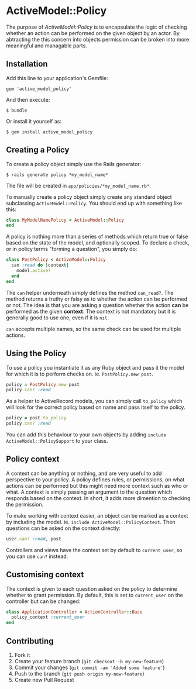 # ActiveModel::Policy

The purpose of *ActiveModel::Policy* is to encapsulate the logic of checking whether an action can be performed on the given object by an actor. By abtracting the this concern into objects permission can be broken into more meaningful and managable parts.

## Installation

Add this line to your application's Gemfile:

    gem 'active_model_policy'

And then execute:

    $ bundle

Or install it yourself as:

    $ gem install active_model_policy

## Creating a Policy

To create a policy object simply use the Rails generator:

    $ rails generate policy *my_model_name*

The file will be created in `app/policies/*my_model_name.rb*`.

To manually create a policy object simply create any standard object subclassing `ActiveModel::Policy`. You should end up with something like this:

```ruby
class MyModelNamePolicy < ActiveModel::Policy
end
```

A policy is nothing more than a series of methods which return true or false based on the state of the model, and optionally scoped. To declare a check, or in policy terms "forming a question", you simply do:

```ruby
class PostPolicy < ActiveModel::Policy
  can :read do |context|
    model.active?
  end
end
```

The `can` helper underneath simply defines the method `can_read?`. The method returns a truthy or falsy as to whether the action can be performed or not. The idea is that you are asking a question whether the action **can** be performed as the given **context**. The context is not mandatory but it is generally good to use one, even if it is `nil`.

`can` accepts multiple names, so the same check can be used for multiple actions.

## Using the Policy

To use a policy you instantiate it as any Ruby object and pass it the model for which it is to perform checks on. ie. `PostPolicy.new post`.

```ruby
policy = PostPolicy.new post
policy.can? :read
```

As a helper to ActiveRecord models, you can simply call `to_policy` which will look for the correct policy based on name and pass itself to the policy.

```ruby
policy = post.to_policy
policy.can? :read
```

You can add this behaviour to your own objects by adding `include ActiveModel::PolicySupport` to your class.

## Policy context

A context can be anything or nothing, and are very useful to add perspective to your policy. A policy defines rules, or permissions, on what actions can be performed but this might need more context such as who or what. A context is simply passing an argument to the question which responds based on the context. In short, it adds more dimention to checking the permission.

To make working with context easier, an object can be marked as a context by including the model. ie. `include ActiveModel::PolicyContext`. Then questions can be asked on the context directly:

```ruby
user.can? :read, post
```

Controllers and views have the context set by default to `current_user`, so you can use `can?` instead.

## Customising context

The context is given to each question asked on the policy to determine whether to grant permission. By default, this is set to `current_user` on the controller but can be changed:

```ruby
class ApplicationController < ActionController::Base
  policy_context :current_user
end
```

## Contributing

1. Fork it
2. Create your feature branch (`git checkout -b my-new-feature`)
3. Commit your changes (`git commit -am 'Added some feature'`)
4. Push to the branch (`git push origin my-new-feature`)
5. Create new Pull Request
